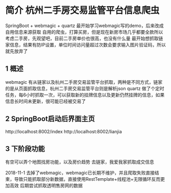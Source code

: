 # 简介 杭州二手房交易监管平台信息爬虫
SpringBoot + webmagic + quartz
最开始学习webmagic写的demo，后来改成自用信息来源获取
自用的爬虫，打算买房，但是现在新房市场几乎都要全款所以考虑二手房，先观望吧，目前二手房单价也很高，也没有什么量
最开始想抓取链家信息，结果有防IP设置，单位时间访问量超过次数会要求输入图片验证码，所以就先放弃了
## 1 概述
webmagic  有从链家以及杭州二手房交易监管平台抓取，两种是不同方式，链家的是从页面抓取信息，杭州二手房交易监管平台则是解析json
quartz 做了个定时任务，每6小时抓取一次，可以获取新的挂牌信息以及更新仍然挂牌的信息，如果信息长时间未更新，很可能已经被交易了
## 2 SpringBoot启动后界面主页
http://localhost:8002/index
http://localhost:8002/lianjia
## 3 下阶段功能
有空可以弄个地图找房功能，以及房价趋势
去链家，我爱我家抓取成交信息

2018-11-1
去掉了webmagic，webmagic已长期不维护，并且爬取失败直接结束，导致只能抓取部分新数据，直接使用RestTemplate+线程池+无限循环反而更加高效
后期尝试抓取透明售房网的数据
